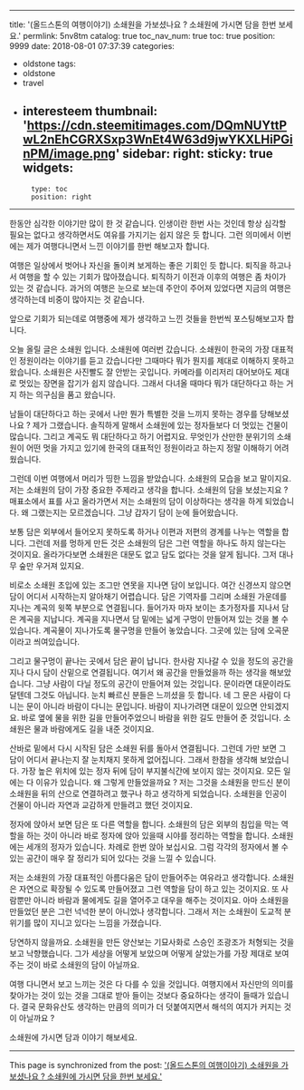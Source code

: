 
---
title: '(올드스톤의 여행이야기) 소쇄원을 가보셨나요 ? 소쇄원에 가시면 담을 한번 보세요.'
permlink: 5nv8tm
catalog: true
toc_nav_num: true
toc: true
position: 9999
date: 2018-08-01 07:37:39
categories:
- oldstone
tags:
- oldstone
- travel
- interesteem
thumbnail: 'https://cdn.steemitimages.com/DQmNUYttPwL2nEhCGRXSxp3WnEt4W63d9jwYKXLHiPGinPM/image.png'
sidebar:
    right:
        sticky: true
widgets:
    -
        type: toc
        position: right
---


한동안 심각한 이야기만 많이 한 것 같습니다. 인생이란 한번 사는 것인데 항상 심각할 필요는 없다고 생각하면서도 여유를 가지기는 쉽지 않은 듯 합니다. 그런 의미에서 이번에는 제가 여행다니면서 느낀 이야기를 한번 해보고자 합니다. 

여행은 일상에서 벗어나 자신을 돌이켜 보게하는 좋은 기회인 듯 합니다. 퇴직을 하고나서 여행을 할 수 있는 기회가 많아졌습니다. 퇴직하기 이전과 이후의 여행은 좀 차이가 있는 것 같습니다. 과거의 여행은 눈으로 보는데 주안이 주어져 있었다면 지금의 여행은 생각하는데 비중이 많아지는 것 같습니다. 

앞으로 기회가 되는데로 여행중에 제가 생각하고 느낀 것들을 한번씩 포스팅해보고자 합니다. 

오늘 올릴 글은 소쇄원 입니다. 소쇄원에 여러번 갔습니다. 소쇄원이 한국의 가장 대표적인 정원이라는 이야기를 듣고 갔습니다만 그때마다 뭐가 뭔지를 제대로 이해하지 못하고 왔습니다. 소쇄원은 사진빨도 잘 안받는 곳입니다. 카메라를 이리저리 대어보아도 제대로 멋있는 장면을 잡기가 쉽지 않습니다. 그래서 다녀올 때마다 뭐가 대단하다고 하는 거지 하는 의구심을 품고 왔습니다. 

남들이 대단하다고 하는 곳에서 나만 뭔가 특별한 것을 느끼지 못하는 경우를 당해보셨나요 ? 제가 그랬습니다. 솔직하게 말해서 소쇄원에 있는 정자들보다 더 멋있는 건물이 많습니다. 그리고 계곡도 뭐 대단하다고 하기 어렵지요. 무엇인가 산만한 분위기의 소쇄원이 어떤 멋을 가지고 있기에 한국의 대표적인 정원이라고 하는지 정말 이해하기 어려웠습니다. 

그런데 이번 여행에서 머리가 띵한 느낌을 받았습니다. 소쇄원의 모습을 보고 말이지요. 저는 소쇄원의 담이 가장 중요한 주제라고 생각을 합니다. 소쇄원의 담을 보셨는지요 ? 매표소에서 표를 사고 올라가면서 저는 소쇄원의 담이 이상하다는 생각을 하게 되었습니다. 왜 그랬는지는 모르겠습니다. 그냥 갑자기 담이 눈에 들어왔습니다. 

보통 담은 외부에서 들어오지 못하도록 하거나 이편과 저편의 경계를 나누는 역할을 합니다. 그런데 저를 멍하게 만든 것은 소쇄원의 담은 그런 역할을 하나도 하지 않는다는 것이지요. 올라가다보면 소쇄원은 대문도 없고 담도 없다는 것을 알게 됩니다. 그저 대나무 숲만 우거져 있지요. 

비로소 소쇄원 초입에 있는 조그만 연못을 지나면 담이 보입니다. 여간 신경쓰지 않으면 담이 어디서 시작하는지 알아채기 어렵습니다. 담은 기역자를 그리며 소쇄원 가운데를 지나는 계곡의 윗쪽 부분으로 연결됩니다. 들어가자 마자 보이는 초가정자를 지나서 담은 계곡을 지납니다. 계곡을 지나면서 담 밑에는 넓게 구멍이 만들어져 있는 것을 볼 수 있습니다. 계곡물이 지나가도록 물구멍을 만들어 놓았습니다. 그곳에 있는 담에 오곡문이라고 씌여있습니다. 

그리고 물구멍이 끝나는 곳에서 담은 끝이 납니다. 한사람 지나갈 수 있을 정도의 공간을 지나 다시 담이 산밑으로 연결됩니다. 여기서 왜 공간을 만들었을까 하는 생각을 해보았습니다. 그냥 사람이 다닐 정도의 공간이 만들어져 있는 것입니다. 문이라면 대문이라도 달텐데 그것도 아닙니다. 눈치 빠르신 분들은 느끼셨을 듯 합니다. 네 그 문은 사람이 다니는 문이 아니라 바람이 다니는 문입니다. 바람이 지나가려면 대문이 있으면 안되겠지요. 바로 옆에 물을 위한 길을 만들어주었으니 바람을 위한 길도 만들어 준 것입니다. 
소쇄원은 물과 바람에게도 길을 내준 것이지요.


산바로 밑에서 다시 시작된 담은 소쇄원 뒤를 돌아서 연결됩니다. 그런데 가만 보면 그 담이 어디서 끝나는지 잘 눈치채지 못하게 없어집니다. 그래서 한참을 생각해 보았습니다. 가장 높은 위치에 있는 정자 뒤에 담이 부지불식간에 보이지 않는 것이지요. 모든 일에는 다 이유가 있습니다. 왜 그렇게 만들었을까요 ? 저는 그것을 소쇄원을 만드신 분이 소쇄원을 뒤의 산으로 연결하려고 했구나 하고 생각하게 되었습니다. 소쇄원을 인공이 건물이 아니라 자연과 교감하게 만들려고 했던 것이지요. 

정자에 앉아서 보면 담은 또 다른 역할을 합니다. 소쇄원의 담은 외부의 침입을 막는 역할을 하는 것이 아니라 바로 정자에 앉아 있을때 시야를 정리하는 역할을 합니다. 소쇄원에는 세개의 정자가 있습니다. 차례로 한번 앉아 보십시요. 그럼 각각의 정자에서 볼 수 있는 공간이 매우 잘 정리가 되어 있다는 것을 느낄 수 있습니다. 

저는 소쇄원의 가장 대표적인 아름다움은 담이 만들어주는 여유라고 생각합니다. 소쇄원은 자연으로 확장될 수 있도록 만들어졌고 그런 역할을 담이 하고 있는 것이지요. 또 사람뿐만 아니라 바람과 물에게도 길을 열어주고 대우을 해주는 것이지요. 아마 소쇄원을 만들었던 분은 그런 넉넉한 분이 아니었나 생각합니다. 그래서 저는 소쇄원이 도교적 분위기를 많이 지니고 있다는 느낌을 가졌습니다.

당연하지 않을까요. 소쇄원을 만든 양산보는 기묘사화로 스승인 조광조가 처형되는 것을 보고 낙향했습니다. 그가 세상을 어떻게 보았으며 어떻게 살았는가를 가장 제대로 보여주는 것이 바로 소쇄원의 담이 아닐까요. 

여행 다니면서 보고 느끼는 것은 다 다를 수 있을 것입니다. 여행지에서 자신만의 의미를 찾아가는 것이 있는 것을 그대로 받아 들이는 것보다 중요하다는 생각이 들때가 있습니다. 결국 문화유산도 생각하는 만큼의 의미가 더 덧붙여지면서 해석의 여지가 커지는 것이 아닐까요 ? 

소쇄원에 가시면 담과 이야기 해보세요.

- - -

This page is synchronized from the post: ['(올드스톤의 여행이야기) 소쇄원을 가보셨나요 ? 소쇄원에 가시면 담을 한번 보세요.'](https://steemit.com/@oldstone/5nv8tm)
